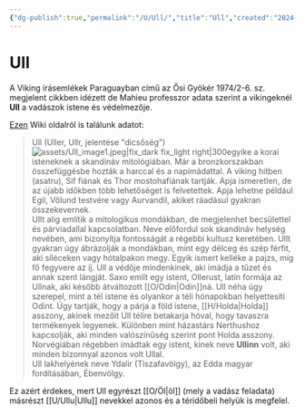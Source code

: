 ```yaml
---
{"dg-publish":true,"permalink":"/U/Ull/","title":"Ull","created":"2024-05-11T12:42","updated":"2025-09-24T12:52"}
---
```



# Ull

A Viking írásemlékek Paraguayban című az Ősi Gyökér 1974/2-6. sz. megjelent cikkben idézett de Mahieu professzor adata szerint a vikingeknél **Ull** a vadászok istene és védelmezője.  

[Ezen](https://hu.m.wikipedia.org/wiki/Ull) Wiki oldalról is találunk adatot:  
> Ull (Uller, Ullr, jelentése "dicsőség") ![assets/Ull_image1.jpeg|fix_dark fix_light right|300](/img/user/U/assets/Ull_image1.jpeg)egyike a korai isteneknek a skandináv mitológiában. Már a bronzkorszakban összefüggésbe hozták a harccal és a napimádattal. A viking hitben (asatru), Sif fiának és Thor mostohafiának tartják. Apja ismeretlen, de az újabb időkben több lehetőséget is felvetettek. Apja lehetne például Egil, Völund testvére vagy Aurvandil, akiket ráadásul gyakran összekevernek.  
> Ullt alig említik a mitologikus mondákban, de megjelenhet becsülettel és párviadallal kapcsolatban. Neve előfordul sok skandináv helység nevében, ami bizonyítja fontosságát a régebbi kultusz keretében. Ullt gyakran úgy ábrázolják a mondákban, mint egy délceg és szép férfit, aki síléceken vagy hótalpakon megy. Egyik ismert kelléke a pajzs, míg fő fegyvere az íj. Ull a védője mindenkinek, aki imádja a tűzet és annak szent lángját. Saxo említ egy istent, Ollerust, latin formája az Ullnak, aki később átváltozott [[O/Odin\|Odin]]ná. Ull néha úgy szerepel, mint a tél istene és olyankor a téli hónapokban helyettesíti Odint. Úgy tartják, hogy a párja a föld istene, [[H/Holda\|Holda]] asszony, akinek mezőit Ull télire betakarja hóval, hogy tavaszra termékenyek legyenek. Különben mint házastárs Nerthushoz kapcsolják, aki minden valószínűség szerint pont Holda asszony. Norvégiában régebben imádtak egy istent, kinek neve **Ullinn** volt, aki minden bizonnyal azonos volt Ullal.  
> Ull lakhelyének neve Ydalir (Tiszafavölgy), az Edda magyar fordításában, Ébenvölgy.  

Ez azért érdekes, mert Ull egyrészt [[O/Öl\|öl]] (mely a vadász feladata) másrészt [[U/Ullu\|Ullu]] nevekkel azonos és a téridőbeli helyük is megfelel.  